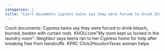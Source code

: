 ```yaml
---
categories: j
title: "Court documents Cypress twins say they were forced to drink bleach burned beaten with curtain rods  KHOUcom"
---
```

Court documents: Cypress twins say they were forced to drink bleach, burned, beaten with curtain rods&nbsp;&nbsp;KHOU.com"My mom kept us locked in the laundry room": Neighbor says teens ran to her Cypress home for help after breaking free from handcuffs&nbsp;&nbsp;KPRC Click2HoustonTexas woman helps